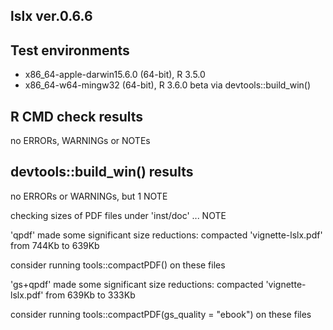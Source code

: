 ## lslx ver.0.6.6

## Test environments
* x86_64-apple-darwin15.6.0 (64-bit), R 3.5.0
* x86_64-w64-mingw32 (64-bit), R 3.6.0 beta via devtools::build_win()

## R CMD check results
no ERRORs, WARNINGs or NOTEs

## devtools::build_win() results
no ERRORs or WARNINGs, but 1 NOTE

checking sizes of PDF files under 'inst/doc' ... NOTE

'qpdf' made some significant size reductions: compacted 'vignette-lslx.pdf' from 744Kb to 639Kb

consider running tools::compactPDF() on these files

'gs+qpdf' made some significant size reductions: compacted 'vignette-lslx.pdf' from 639Kb to 333Kb

consider running tools::compactPDF(gs_quality = "ebook") on these files
